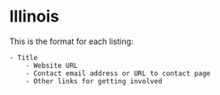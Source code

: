 # Illinois

This is the format for each listing:

```
- Title
    - Website URL
    - Contact email address or URL to contact page
    - Other links for getting involved
```
